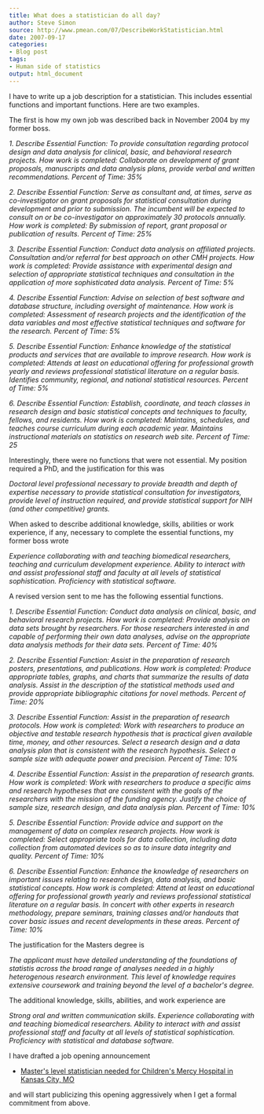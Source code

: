 ```yaml
---
title: What does a statistician do all day?
author: Steve Simon
source: http://www.pmean.com/07/DescribeWorkStatistician.html
date: 2007-09-17
categories:
- Blog post
tags:
- Human side of statistics
output: html_document
---
```

I have to write up a job description for a statistician. This includes
essential functions and important functions. Here are two examples.

The first is how my own job was described back in November 2004 by my
former boss.
*1. Describe Essential Function: To provide consultation regardingprotocol design and data analysis for clinical, basic, and behavioralresearch projects. How work is completed: Collaborate on developmentof grant proposals, manuscripts and data analysis plans, provideverbal and written recommendations. Percent of Time: 35%**2. Describe Essential Function: Serve as consultant and, at times,serve as co-investigator on grant proposals for statisticalconsultation during development and prior to submission. The incumbentwill be expected to consult on or be co-investigator on approximately30 protocols annually. How work is completed: By submission of report,grant proposal or publication of results. Percent of Time: 25%**3. Describe Essential Function: Conduct data analysis on affiliatedprojects. Consultation and/or referral for best approach on other CMHprojects. How work is completed: Provide assistance with experimentaldesign and selection of appropriate statistical techniques andconsultation in the application of more sophisticated data analysis.Percent of Time: 5%**4. Describe Essential Function: Advise on selection of best softwareand database structure, including oversight of maintenance. How workis completed: Assessment of research projects and the identificationof the data variables and most effective statistical techniques andsoftware for the research. Percent of Time: 5%**5. Describe Essential Function: Enhance knowledge of the statisticalproducts and services that are available to improve research. How workis completed: Attends at least on educational offering forprofessional growth yearly and reviews professional statisticalliterature on a regular basis. Identifies community, regional, andnational statistical resources. Percent of Time: 5%**6. Describe Essential Function: Establish, coordinate, and teachclasses in research design and basic statistical concepts andtechniques to faculty, fellows, and residents. How work is completed:Maintains, schedules, and teaches course curriculum during eachacademic year. Maintains instructional materials on statistics onresearch web site. Percent of Time: 25*

Interestingly, there were no functions that were not essential. My
position required a PhD, and the justification for this was
*Doctoral level professional necessary to provide breadth and depth ofexpertise necessary to provide statistical consultation forinvestigators, provide level of instruction required, and providestatistical support for NIH (and other competitive) grants.*

When asked to describe additional knowledge, skills, abilities or work
experience, if any, necessary to complete the essential functions, my
former boss wrote
*Experience collaborating with and teaching biomedical researchers,teaching and curriculum development experience. Ability to interactwith and assist professional staff and faculty at all levels ofstatistical sophistication. Proficiency with statistical software.*

A revised version sent to me has the following essential functions.
*1. Describe Essential Function: Conduct data analysis on clinical,basic, and behavioral research projects. How work is completed:Provide analysis on data sets brought by researchers. For thoseresearchers interested in and capable of performing their own dataanalyses, advise on the appropriate data analysis methods for theirdata sets. Percent of Time: 40%**2. Describe Essential Function: Assist in the preparation of researchposters, presentations, and publications. How work is completed:Produce appropriate tables, graphs, and charts that summarize theresults of data analysis. Assist in the description of the statisticalmethods used and provide appropriate bibliographic citations for novelmethods. Percent of Time: 20%**3. Describe Essential Function: Assist in the preparation of researchprotocols. How work is completed: Work with researchers to produce anobjective and testable research hypothesis that is practical givenavailable time, money, and other resources. Select a research designand a data analysis plan that is consistent with the researchhypothesis. Select a sample size with adequate power and precision.Percent of Time: 10%**4. Describe Essential Function: Assist in the preparation of researchgrants. How work is completed: Work with researchers to produce aspecific aims and research hypotheses that are consistent with thegoals of the researchers with the mission of the funding agency.Justify the choice of sample size, research design, and data analysisplan. Percent of Time: 10%**5. Describe Essential Function: Provide advice and support on themanagement of data on complex research projects. How work iscompleted: Select appropriate tools for data collection, includingdata collection from automated devices so as to insure data integrityand quality. Percent of Time: 10%**6. Describe Essential Function: Enhance the knowledge of researcherson important issues relating to research design, data analysis, andbasic statistical concepts. How work is completed: Attend at least oneducational offering for professional growth yearly and reviewsprofessional statistical literature on a regular basis. In concertwith other experts in research methodology, prepare seminars, trainingclasses and/or handouts that cover basic issues and recentdevelopments in these areas. Percent of Time: 10%*

The justification for the Masters degree is
*The applicant must have detailed understanding of the foundations ofstatistis across the broad range of analyses needed in a highlyheterogenous research environment. This level of knowledge requiresextensive coursework and training beyond the level of a bachelor'sdegree.*

The additional knowledge, skills, abilities, and work experience are
*Strong oral and written communication skills. Experiencecollaborating with and teaching biomedical researchers. Ability tointeract with and assist professional staff and faculty at all levelsof statistical sophistication. Proficiency with statistical anddatabase software.*

I have drafted a job opening announcement

-   [Master's level statistician needed for Children's Mercy Hospital
    in Kansas City, MO](../JobOpening.asp)

and will start publicizing this opening aggressively when I get a formal
commitment from above.
